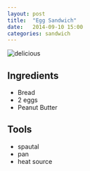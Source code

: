 ```yaml
---
layout: post
title:  "Egg Sandwich"
date:   2014-09-10 15:00
categories: sandwich
---
```


![delicious](http://i21.photobucket.com/albums/b285/shauna869/b534652a.jpg)

## Ingredients
- Bread
- 2 eggs
- Peanut Butter

## Tools
- spautal
- pan
- heat source
